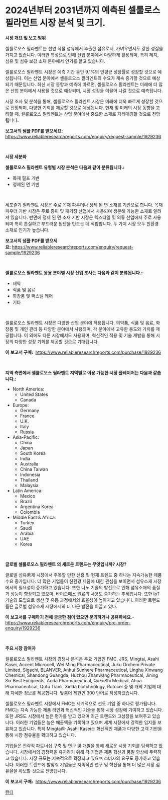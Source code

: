 <p><h1>2024년부터 2031년까지 예측된 셀룰로스 필라먼트 시장 분석 및 크기.</h1></p><p><strong>시장 개요 및 보고 범위</strong></p>
<p><p>셀룰로오스 필라멘트는 천연 식물 섬유에서 추출한 섬유로서, 가벼우면서도 강한 성질을 가지고 있습니다. 이러한 특성으로 인해 산업 분야에서 다양하게 활용되며, 특히 제지, 섬유 및 섬유 보강 소재 분야에서 인기를 끌고 있습니다. </p><p>셀룰로오스 필라멘트 시장은 예측 기간 동안 9.1%의 연평균 성장률로 성장할 것으로 예상됩니다. 이는 산업 분야에서 셀룰로오스 필라멘트의 수요가 계속 증가할 것으로 예상되기 때문입니다. 최신 시장 동향과 예측에 따르면, 셀룰로오스 필라멘트는 미래에 더 많은 산업 분야에서 사용될 것으로 예상되며, 시장 성장을 이끌어 나갈 것으로 예측됩니다. </p><p>시장 조사 및 분석을 통해, 셀룰로오스 필라멘트 시장은 미래에 더욱 빠르게 성장할 것으로 전망되며, 다양한 기회를 제공할 것으로 예상됩니다. 현재 및 미래의 시장 동향을 고려할 때, 셀룰로오스 필라멘트는 산업 분야에서 중요한 소재로 자리매김할 것으로 전망됩니다.</p></p>
<p><strong>보고서의 샘플 PDF를 받으세요:</strong> <a href="https://www.reliableresearchreports.com/enquiry/request-sample/1929236">https://www.reliableresearchreports.com/enquiry/request-sample/1929236</a></p>
<p>&nbsp;</p>
<p><strong>시장 세분화</strong></p>
<p><strong>셀룰로오스 필라멘트 유형별 시장 분석은 다음과 같이 분류됩니다.:</strong></p>
<p><ul><li>목재 펄프 기반</li><li>정제된 면 기반</li></ul></p>
<p>&nbsp;</p>
<p><p>세포줄기 필라멘트 시장은 주로 목재 파우더나 정제 된 면 소재를 기반으로 합니다. 목재 파우더 기반 시장은 주로 종이 및 패키징 산업에서 사용되며 생분해 가능한 소재로 알려져 있습니다. 반면에 정제 된 면 소재 기반 시장은 텍스타일 및 의류 산업에서 주로 사용되며 특히 튼실하고 부드러운 원단을 만드는 데 적합합니다. 두 가지 시장 모두 친환경 소재로 인기가 높습니다.</p></p>
<p><strong>보고서의 샘플 PDF를 받으세요:</strong>&nbsp;<a href="https://www.reliableresearchreports.com/enquiry/request-sample/1929236">https://www.reliableresearchreports.com/enquiry/request-sample/1929236</a></p>
<p>&nbsp;</p>
<p><strong> 셀룰로오스 필라멘트 응용 분야별 시장 산업 조사는 다음과 같이 분류됩니다.:</strong></p>
<p><ul><li>제약</li><li>식품 및 음료</li><li>화장품 및 퍼스널 케어</li><li>기타</li></ul></p>
<p>&nbsp;</p>
<p><p>셀룰로오스 필라멘트 시장은 다양한 산업 분야에 적용됩니다. 의약품, 식품 및 음료, 화장품 및 개인 관리 등 다양한 분야에서 사용되며, 각 분야에서 고유한 용도와 가치를 제공합니다. 이 외에도 다른 시장에서도 사용되며, 혁신적인 적용 및 기술 개발을 통해 시장의 다양한 성장 기회를 제공할 것으로 기대됩니다.</p></p>
<p><strong>이 보고서 구매:</strong>&nbsp; <a href="https://www.reliableresearchreports.com/purchase/1929236">https://www.reliableresearchreports.com/purchase/1929236</a></p>
<p>&nbsp;</p>
<p><strong>지역 측면에서 셀룰로오스 필라멘트 지역별로 이용 가능한 시장 플레이어는 다음과 같습니다.:</strong></p>
<p><ul>
    <li>
        North America:
        <ul>
            <li>United States</li>
            <li>Canada</li>
        </ul>
    </li>
    <li>
        Europe:
        <ul>
            <li>Germany</li>
            <li>France</li>
            <li>U.K.</li>
            <li>Italy</li>
            <li>Russia</li>
        </ul>
    </li>
    <li>
        Asia-Pacific:
        <ul>
            <li>China</li>
            <li>Japan</li>
            <li>South Korea</li>
            <li>India</li>
            <li>Australia</li>
            <li>China Taiwan</li>
            <li>Indonesia</li>
            <li>Thailand</li>
            <li>Malaysia</li>
        </ul>
    </li>
    <li>
        Latin America:
        <ul>
            <li>Mexico</li>
            <li>Brazil</li>
            <li>Argentina Korea</li>
            <li>Colombia</li>
        </ul>
    </li>
    <li>
        Middle East & Africa:
        <ul>
            <li>Turkey</li>
            <li>Saudi</li>
            <li>Arabia</li>
            <li>UAE</li>
            <li>Korea</li>
        </ul>
    </li>
    </ul></p>
<p>&nbsp;</p>
<p><strong>글로벌 셀룰로오스 필라멘트 의 새로운 트렌드는 무엇입니까? 시장?</strong></p>
<p><p>글로벌 섬유素재 시장에서 주목할 만한 신흥 및 현재 트렌드 중 하나는 지속가능한 제품 수요 증가입니다. 더 많은 기업들이 친환경 제품에 대한 관심을 보이면서 섬유소재 시장에서의 필요성이 증가하고 있습니다. 또한 나노 기술의 발전으로 인해 섬유소재의 품질과 성능이 향상되고 있으며, 바이오매스 원료의 사용도 증가하는 추세입니다. 또한 IoT 기술의 도입으로 생산 및 유통 과정에서의 효율성이 높아지고 있습니다. 이러한 트렌드들은 글로벌 섬유소재 시장에서의 더 나은 발전을 이끌고 있다.</p></p>
<p><strong>이 보고서를 구매하기 전에 궁금한 점이 있으면 문의하거나 공유하세요.</strong>- <a href="https://www.reliableresearchreports.com/enquiry/pre-order-enquiry/1929236">https://www.reliableresearchreports.com/enquiry/pre-order-enquiry/1929236</a></p>
<p>&nbsp;</p>
<p><strong>주요 시장 참여자</strong></p>
<p><p>셀룰로오스 필라멘트 시장의 경쟁사 분석은 주요 기업인 FMC, JRS, Mingtai, Asahi Kasei, Accent Microcell, Wei Ming Pharmaceutical, Juku Orchem Private Limited, Sigachi, BLANVER, Anhui Sunhere Pharmaceutical, Linghu Xinwang Chemical, Shandong Guangda, Huzhou Zhanwang Pharmaceutical, Jining Six Best Excipients, Aoda Pharmaceutical, QuFuShi Medical, Ahua Pharmaceutical, Qufu Tianli, Xinda biotchnology, Rutocel 중 몇 개의 기업에 대해 자세한 정보를 제공합니다. 맞춤어 제한인 300 단어로 작성하겠습니다.</p><p>셀룰로오스 필라멘트 시장에서 FMC는 세계적으로 선도 기업 중 하나로 평가됩니다. FMC는 지속 가능한 제품 라인과 혁신적인 기술을 통해 시장 성장에 기여하고 있습니다. 또한 JRS도 시장에서 높은 평가를 받고 있으며 최근 트렌드와 고성장을 보여주고 있습니다. 이러한 기업들은 높은 매출액을 기록하고 있으며 세계 시장에서 강력한 입지를 보유하고 있습니다. 특히 Mingtai와 Asahi Kasei는 혁신적인 제품과 다양한 고객 기반을 통해 시장 점유율을 확대하고 있습니다. </p><p>기업들은 전략적 파트너십 구축 및 연구 및 개발을 통해 새로운 시장 기회를 탐색하고 있습니다. 시장에서의 경쟁력을 유지하기 위해 각 기업은 제품 혁신과 품질 향상에 주력하고 있습니다. 시장 규모는 지속적으로 확장되고 있으며 소비자의 요구도 증가하고 있습니다. 이러한 트렌드에 발맞춰 기업들은 지속적인 연구 및 혁신을 통해 더 많은 시장 점유율을 확보할 것으로 전망됩니다.</p></p>
<p><strong>이 보고서 구매:</strong>&nbsp;&nbsp;<a href="https://www.reliableresearchreports.com/purchase/1929236">https://www.reliableresearchreports.com/purchase/1929236</a></p>
<p><p><a href="https://github.com/idcefvhkdut6/Market-Research-Report-List-1/blob/main/54015168571.md">캔디</a></p></p>
